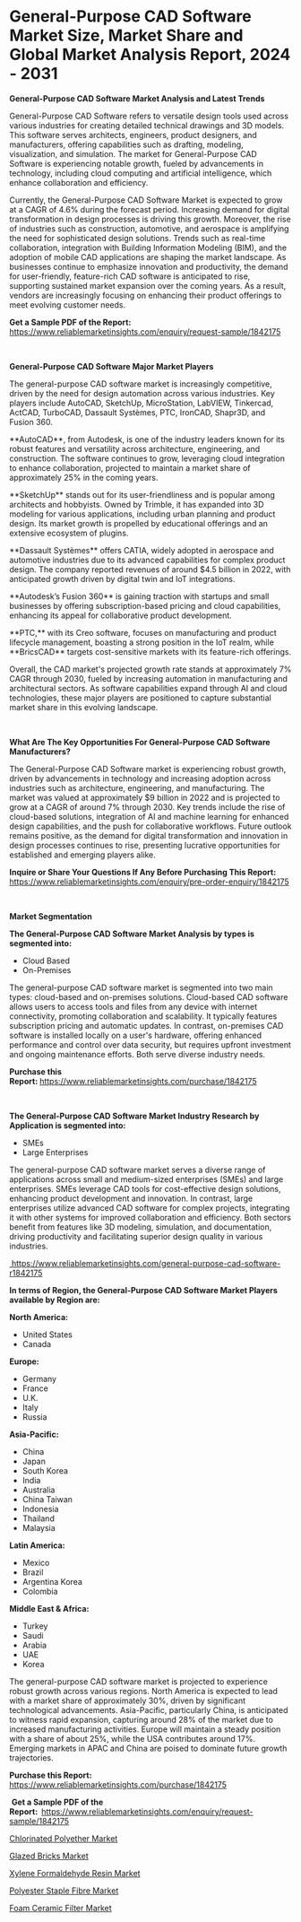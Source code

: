 <p><h1>General-Purpose CAD Software Market Size, Market Share and Global Market Analysis Report, 2024 - 2031</h1></p><p><strong>General-Purpose CAD Software Market Analysis and Latest Trends</strong></p>
<p><p>General-Purpose CAD Software refers to versatile design tools used across various industries for creating detailed technical drawings and 3D models. This software serves architects, engineers, product designers, and manufacturers, offering capabilities such as drafting, modeling, visualization, and simulation. The market for General-Purpose CAD Software is experiencing notable growth, fueled by advancements in technology, including cloud computing and artificial intelligence, which enhance collaboration and efficiency.</p><p>Currently, the General-Purpose CAD Software Market is expected to grow at a CAGR of 4.6% during the forecast period. Increasing demand for digital transformation in design processes is driving this growth. Moreover, the rise of industries such as construction, automotive, and aerospace is amplifying the need for sophisticated design solutions. Trends such as real-time collaboration, integration with Building Information Modeling (BIM), and the adoption of mobile CAD applications are shaping the market landscape. As businesses continue to emphasize innovation and productivity, the demand for user-friendly, feature-rich CAD software is anticipated to rise, supporting sustained market expansion over the coming years. As a result, vendors are increasingly focusing on enhancing their product offerings to meet evolving customer needs.</p></p>
<p><strong>Get a Sample PDF of the Report:&nbsp;</strong> <a href="https://www.reliablemarketinsights.com/enquiry/request-sample/1842175?utm_campaign=1584&utm_medium=2&utm_source=Github&utm_content=ia&utm_term=16102024&utm_id=general-purpose-cad-software">https://www.reliablemarketinsights.com/enquiry/request-sample/1842175</a></p>
<p>&nbsp;</p>
<p><strong>General-Purpose CAD Software Major Market Players</strong></p>
<p><p>The general-purpose CAD software market is increasingly competitive, driven by the need for design automation across various industries. Key players include AutoCAD, SketchUp, MicroStation, LabVIEW, Tinkercad, ActCAD, TurboCAD, Dassault Systèmes, PTC, IronCAD, Shapr3D, and Fusion 360.</p><p>**AutoCAD**, from Autodesk, is one of the industry leaders known for its robust features and versatility across architecture, engineering, and construction. The software continues to grow, leveraging cloud integration to enhance collaboration, projected to maintain a market share of approximately 25% in the coming years.</p><p>**SketchUp** stands out for its user-friendliness and is popular among architects and hobbyists. Owned by Trimble, it has expanded into 3D modeling for various applications, including urban planning and product design. Its market growth is propelled by educational offerings and an extensive ecosystem of plugins.</p><p>**Dassault Systèmes** offers CATIA, widely adopted in aerospace and automotive industries due to its advanced capabilities for complex product design. The company reported revenues of around $4.5 billion in 2022, with anticipated growth driven by digital twin and IoT integrations.</p><p>**Autodesk’s Fusion 360** is gaining traction with startups and small businesses by offering subscription-based pricing and cloud capabilities, enhancing its appeal for collaborative product development. </p><p>**PTC,** with its Creo software, focuses on manufacturing and product lifecycle management, boasting a strong position in the IoT realm, while **BricsCAD** targets cost-sensitive markets with its feature-rich offerings.</p><p>Overall, the CAD market's projected growth rate stands at approximately 7% CAGR through 2030, fueled by increasing automation in manufacturing and architectural sectors. As software capabilities expand through AI and cloud technologies, these major players are positioned to capture substantial market share in this evolving landscape.</p></p>
<p>&nbsp;</p>
<p><strong>What Are The Key Opportunities For General-Purpose CAD Software Manufacturers?</strong></p>
<p><p>The General-Purpose CAD Software market is experiencing robust growth, driven by advancements in technology and increasing adoption across industries such as architecture, engineering, and manufacturing. The market was valued at approximately $9 billion in 2022 and is projected to grow at a CAGR of around 7% through 2030. Key trends include the rise of cloud-based solutions, integration of AI and machine learning for enhanced design capabilities, and the push for collaborative workflows. Future outlook remains positive, as the demand for digital transformation and innovation in design processes continues to rise, presenting lucrative opportunities for established and emerging players alike.</p></p>
<p><strong>Inquire or Share Your Questions If Any Before Purchasing This Report:</strong> <a href="https://www.reliablemarketinsights.com/enquiry/pre-order-enquiry/1842175?utm_campaign=1584&utm_medium=2&utm_source=Github&utm_content=ia&utm_term=16102024&utm_id=general-purpose-cad-software">https://www.reliablemarketinsights.com/enquiry/pre-order-enquiry/1842175</a></p>
<p>&nbsp;</p>
<p><strong>Market Segmentation</strong></p>
<p><strong>The General-Purpose CAD Software Market Analysis by types is segmented into:</strong></p>
<p><ul><li>Cloud Based</li><li>On-Premises</li></ul></p>
<p><p>The general-purpose CAD software market is segmented into two main types: cloud-based and on-premises solutions. Cloud-based CAD software allows users to access tools and files from any device with internet connectivity, promoting collaboration and scalability. It typically features subscription pricing and automatic updates. In contrast, on-premises CAD software is installed locally on a user's hardware, offering enhanced performance and control over data security, but requires upfront investment and ongoing maintenance efforts. Both serve diverse industry needs.</p></p>
<p><strong>Purchase this Report:&nbsp;</strong><a href="https://www.reliablemarketinsights.com/purchase/1842175?utm_campaign=1584&utm_medium=2&utm_source=Github&utm_content=ia&utm_term=16102024&utm_id=general-purpose-cad-software">https://www.reliablemarketinsights.com/purchase/1842175</a></p>
<p>&nbsp;</p>
<p><strong>The General-Purpose CAD Software Market Industry Research by Application is segmented into:</strong></p>
<p><ul><li>SMEs</li><li>Large Enterprises</li></ul></p>
<p><p>The general-purpose CAD software market serves a diverse range of applications across small and medium-sized enterprises (SMEs) and large enterprises. SMEs leverage CAD tools for cost-effective design solutions, enhancing product development and innovation. In contrast, large enterprises utilize advanced CAD software for complex projects, integrating it with other systems for improved collaboration and efficiency. Both sectors benefit from features like 3D modeling, simulation, and documentation, driving productivity and facilitating superior design quality in various industries.</p></p>
<p><a href="https://www.reliablemarketinsights.com/general-purpose-cad-software-r1842175?utm_campaign=1584&utm_medium=2&utm_source=Github&utm_content=ia&utm_term=16102024&utm_id=general-purpose-cad-software">&nbsp;https://www.reliablemarketinsights.com/general-purpose-cad-software-r1842175</a></p>
<p><strong>In terms of Region, the General-Purpose CAD Software Market Players available by Region are:</strong></p>
<p>
    <p> <strong> North America: </strong>
        <ul>
            <li>United States</li>
            <li>Canada</li>
        </ul>
        </p> 
    <p> <strong> Europe: </strong>
        <ul>
            <li>Germany</li>
            <li>France</li>
            <li>U.K.</li>
            <li>Italy</li>
            <li>Russia</li>
        </ul>
        </p> 
    <p> <strong> Asia-Pacific: </strong>
        <ul>
            <li>China</li>
            <li>Japan</li>
            <li>South Korea</li>
            <li>India</li>
            <li>Australia</li>
            <li>China Taiwan</li>
            <li>Indonesia</li>
            <li>Thailand</li>
            <li>Malaysia</li>
        </ul>
        </p> 
    <p> <strong> Latin America: </strong>
        <ul>
            <li>Mexico</li>
            <li>Brazil</li>
            <li>Argentina Korea</li>
            <li>Colombia</li>
        </ul>
        </p> 
    <p> <strong> Middle East & Africa: </strong>
        <ul>
            <li>Turkey</li>
            <li>Saudi</li>
            <li>Arabia</li>
            <li>UAE</li>
            <li>Korea</li>
        </ul>
    </p>
    </p>
<p><p>The general-purpose CAD software market is projected to experience robust growth across various regions. North America is expected to lead with a market share of approximately 30%, driven by significant technological advancements. Asia-Pacific, particularly China, is anticipated to witness rapid expansion, capturing around 28% of the market due to increased manufacturing activities. Europe will maintain a steady position with a share of about 25%, while the USA contributes around 17%. Emerging markets in APAC and China are poised to dominate future growth trajectories.</p></p>
<p><strong>Purchase this Report: </strong><a href="https://www.reliablemarketinsights.com/purchase/1842175?utm_campaign=1584&utm_medium=2&utm_source=Github&utm_content=ia&utm_term=16102024&utm_id=general-purpose-cad-software">https://www.reliablemarketinsights.com/purchase/1842175</a></p>
<p>&nbsp;<strong>Get a Sample PDF of the Report:&nbsp;&nbsp;</strong><a href="https://www.reliablemarketinsights.com/enquiry/request-sample/1842175?utm_campaign=1584&utm_medium=2&utm_source=Github&utm_content=ia&utm_term=16102024&utm_id=general-purpose-cad-software">https://www.reliablemarketinsights.com/enquiry/request-sample/1842175</a></p>
<p><strong></strong></p>
<p><p><a href="https://www.linkedin.com/pulse/chlorinated-polyether-market-dynamics-application-lwd6f?utm_campaign=1584&utm_medium=2&utm_source=Github&utm_content=ia&utm_term=16102024&utm_id=general-purpose-cad-software">Chlorinated Polyether Market</a></p><p><a href="https://www.linkedin.com/pulse/glazed-bricks-market-drivers-challenges-forecast-2024-2031-29b6f?utm_campaign=1584&utm_medium=2&utm_source=Github&utm_content=ia&utm_term=16102024&utm_id=general-purpose-cad-software">Glazed Bricks Market</a></p><p><a href="https://www.linkedin.com/pulse/xylene-formaldehyde-resin-industry-sector-new-technologies-wdbzf?utm_campaign=1584&utm_medium=2&utm_source=Github&utm_content=ia&utm_term=16102024&utm_id=general-purpose-cad-software">Xylene Formaldehyde Resin Market</a></p><p><a href="https://www.linkedin.com/pulse/polyester-staple-fibre-market-trends-insights-type-application-i7osf?utm_campaign=1584&utm_medium=2&utm_source=Github&utm_content=ia&utm_term=16102024&utm_id=general-purpose-cad-software">Polyester Staple Fibre Market</a></p><p><a href="https://www.linkedin.com/pulse/foam-ceramic-filter-market-maturity-analysis-regional-gqs5f?utm_campaign=1584&utm_medium=2&utm_source=Github&utm_content=ia&utm_term=16102024&utm_id=general-purpose-cad-software">Foam Ceramic Filter Market</a></p></p>